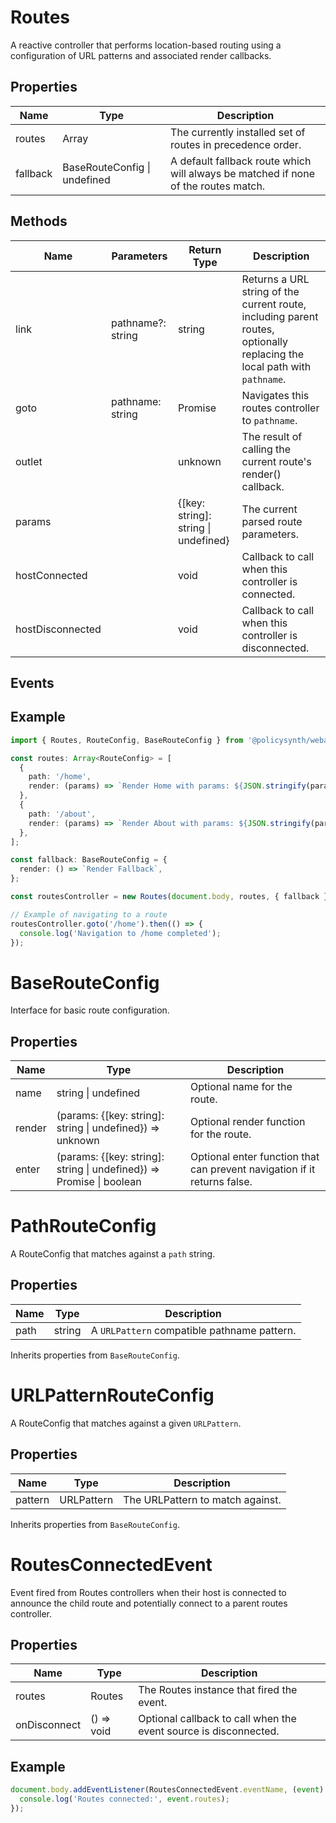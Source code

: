 # Routes

A reactive controller that performs location-based routing using a configuration of URL patterns and associated render callbacks.

## Properties

| Name          | Type                                      | Description |
|---------------|-------------------------------------------|-------------|
| routes        | Array<RouteConfig>                        | The currently installed set of routes in precedence order. |
| fallback      | BaseRouteConfig \| undefined              | A default fallback route which will always be matched if none of the routes match. |

## Methods

| Name            | Parameters                          | Return Type | Description |
|-----------------|-------------------------------------|-------------|-------------|
| link            | pathname?: string                   | string      | Returns a URL string of the current route, including parent routes, optionally replacing the local path with `pathname`. |
| goto            | pathname: string                    | Promise<void> | Navigates this routes controller to `pathname`. |
| outlet          |                                     | unknown     | The result of calling the current route's render() callback. |
| params          |                                     | {[key: string]: string \| undefined} | The current parsed route parameters. |
| hostConnected   |                                     | void        | Callback to call when this controller is connected. |
| hostDisconnected|                                     | void        | Callback to call when this controller is disconnected. |

## Events

## Example

```typescript
import { Routes, RouteConfig, BaseRouteConfig } from '@policysynth/webapp/base/router/routes.js';

const routes: Array<RouteConfig> = [
  {
    path: '/home',
    render: (params) => `Render Home with params: ${JSON.stringify(params)}`,
  },
  {
    path: '/about',
    render: (params) => `Render About with params: ${JSON.stringify(params)}`,
  },
];

const fallback: BaseRouteConfig = {
  render: () => `Render Fallback`,
};

const routesController = new Routes(document.body, routes, { fallback });

// Example of navigating to a route
routesController.goto('/home').then(() => {
  console.log('Navigation to /home completed');
});
```

# BaseRouteConfig

Interface for basic route configuration.

## Properties

| Name   | Type                                            | Description |
|--------|-------------------------------------------------|-------------|
| name   | string \| undefined                             | Optional name for the route. |
| render | (params: {[key: string]: string \| undefined}) => unknown | Optional render function for the route. |
| enter  | (params: {[key: string]: string \| undefined}) => Promise<boolean> \| boolean | Optional enter function that can prevent navigation if it returns false. |

# PathRouteConfig

A RouteConfig that matches against a `path` string.

## Properties

| Name   | Type   | Description |
|--------|--------|-------------|
| path   | string | A `URLPattern` compatible pathname pattern. |

Inherits properties from `BaseRouteConfig`.

# URLPatternRouteConfig

A RouteConfig that matches against a given `URLPattern`.

## Properties

| Name    | Type       | Description |
|---------|------------|-------------|
| pattern | URLPattern | The URLPattern to match against. |

Inherits properties from `BaseRouteConfig`.

# RoutesConnectedEvent

Event fired from Routes controllers when their host is connected to announce the child route and potentially connect to a parent routes controller.

## Properties

| Name         | Type       | Description |
|--------------|------------|-------------|
| routes       | Routes     | The Routes instance that fired the event. |
| onDisconnect | () => void | Optional callback to call when the event source is disconnected. |

## Example

```typescript
document.body.addEventListener(RoutesConnectedEvent.eventName, (event) => {
  console.log('Routes connected:', event.routes);
});
```